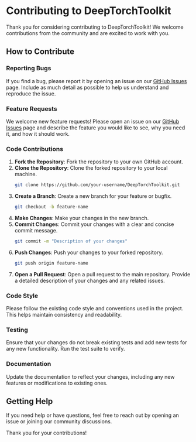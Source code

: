 # Contributing to DeepTorchToolkit

Thank you for considering contributing to DeepTorchToolkit! We welcome contributions from the community and are excited to work with you.

## How to Contribute

### Reporting Bugs

If you find a bug, please report it by opening an issue on our [GitHub Issues](https://github.com/your-repo/DeepTorchToolkit/issues) page. Include as much detail as possible to help us understand and reproduce the issue.

### Feature Requests

We welcome new feature requests! Please open an issue on our [GitHub Issues](https://github.com/your-repo/DeepTorchToolkit/issues) page and describe the feature you would like to see, why you need it, and how it should work.

### Code Contributions

1. **Fork the Repository**: Fork the repository to your own GitHub account.
2. **Clone the Repository**: Clone the forked repository to your local machine.
    ```sh
    git clone https://github.com/your-username/DeepTorchToolkit.git
    ```
3. **Create a Branch**: Create a new branch for your feature or bugfix.
    ```sh
    git checkout -b feature-name
    ```
4. **Make Changes**: Make your changes in the new branch.
5. **Commit Changes**: Commit your changes with a clear and concise commit message.
    ```sh
    git commit -m "Description of your changes"
    ```
6. **Push Changes**: Push your changes to your forked repository.
    ```sh
    git push origin feature-name
    ```
7. **Open a Pull Request**: Open a pull request to the main repository. Provide a detailed description of your changes and any related issues.

### Code Style

Please follow the existing code style and conventions used in the project. This helps maintain consistency and readability.

### Testing

Ensure that your changes do not break existing tests and add new tests for any new functionality. Run the test suite to verify.

### Documentation

Update the documentation to reflect your changes, including any new features or modifications to existing ones.

## Getting Help

If you need help or have questions, feel free to reach out by opening an issue or joining our community discussions.

Thank you for your contributions!
